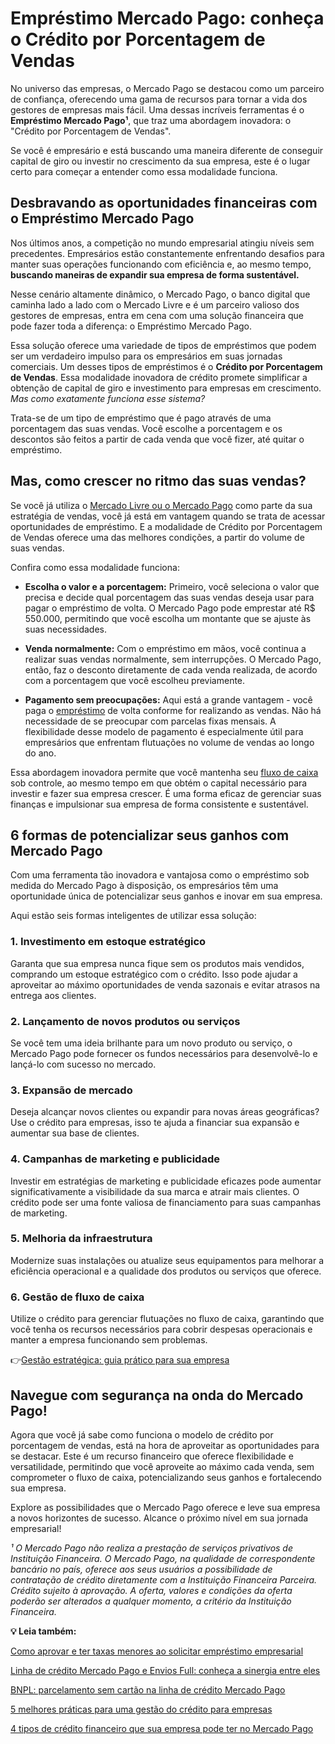 # Empréstimo Mercado Pago: conheça o Crédito por Porcentagem de Vendas

No universo das empresas, o Mercado Pago se destacou como um parceiro de confiança, oferecendo uma gama de recursos para tornar a vida dos gestores de empresas mais fácil. Uma dessas incríveis ferramentas é o **Empréstimo Mercado Pago¹**, que traz uma abordagem inovadora: o "Crédito por Porcentagem de Vendas".

Se você é empresário e está buscando uma maneira diferente de conseguir capital de giro ou investir no crescimento da sua empresa, este é o lugar certo para começar a entender como essa modalidade funciona.

## Desbravando as oportunidades financeiras com o Empréstimo Mercado Pago

Nos últimos anos, a competição no mundo empresarial atingiu níveis sem precedentes. Empresários estão constantemente enfrentando desafios para manter suas operações funcionando com eficiência e, ao mesmo tempo, **buscando maneiras de expandir sua empresa de forma sustentável.**

Nesse cenário altamente dinâmico, o Mercado Pago, o banco digital que caminha lado a lado com o Mercado Livre e é um parceiro valioso dos gestores de empresas, entra em cena com uma solução financeira que pode fazer toda a diferença: o Empréstimo Mercado Pago.

Essa solução oferece uma variedade de tipos de empréstimos que podem ser um verdadeiro impulso para os empresários em suas jornadas comerciais. Um desses tipos de empréstimos é o **Crédito por Porcentagem de Vendas**. Essa modalidade inovadora de crédito promete simplificar a obtenção de capital de giro e investimento para empresas em crescimento. *Mas como exatamente funciona esse sistema?*

Trata-se de um tipo de empréstimo que é pago através de uma porcentagem das suas vendas. Você escolhe a porcentagem e os descontos são feitos a partir de cada venda que você fizer, até quitar o empréstimo.

## Mas, como crescer no ritmo das suas vendas?

Se você já utiliza o [Mercado Livre ou o Mercado Pago](https://meubolso.mercadopago.com.br/vantagens-mercado-credito-vendedores-mercado-livre) como parte da sua estratégia de vendas, você já está em vantagem quando se trata de acessar oportunidades de empréstimo. E a modalidade de Crédito por Porcentagem de Vendas oferece uma das melhores condições, a partir do volume de suas vendas.

Confira como essa modalidade funciona:

- **Escolha o valor e a porcentagem:** Primeiro, você seleciona o valor que precisa e decide qual porcentagem das suas vendas deseja usar para pagar o empréstimo de volta. O Mercado Pago pode emprestar até R$ 550.000, permitindo que você escolha um montante que se ajuste às suas necessidades.

- **Venda normalmente:** Com o empréstimo em mãos, você continua a realizar suas vendas normalmente, sem interrupções. O Mercado Pago, então, faz o desconto diretamente de cada venda realizada, de acordo com a porcentagem que você escolheu previamente.

- **Pagamento sem preocupações:** Aqui está a grande vantagem - você paga o [empréstimo](https://meubolso.mercadopago.com.br/emprestimo-para-empresa) de volta conforme for realizando as vendas. Não há necessidade de se preocupar com parcelas fixas mensais. A flexibilidade desse modelo de pagamento é especialmente útil para empresários que enfrentam flutuações no volume de vendas ao longo do ano.

Essa abordagem inovadora permite que você mantenha seu [fluxo de caixa](https://meubolso.mercadopago.com.br/credito-ferramenta-para-gestao-do-fluxo-de-caixa) sob controle, ao mesmo tempo em que obtém o capital necessário para investir e fazer sua empresa crescer. É uma forma eficaz de gerenciar suas finanças e impulsionar sua empresa de forma consistente e sustentável.

## 6 formas de potencializar seus ganhos com Mercado Pago

Com uma ferramenta tão inovadora e vantajosa como o empréstimo sob medida do Mercado Pago à disposição, os empresários têm uma oportunidade única de potencializar seus ganhos e inovar em sua empresa.

Aqui estão seis formas inteligentes de utilizar essa solução:

### 1. Investimento em estoque estratégico

Garanta que sua empresa nunca fique sem os produtos mais vendidos, comprando um estoque estratégico com o crédito. Isso pode ajudar a aproveitar ao máximo oportunidades de venda sazonais e evitar atrasos na entrega aos clientes.

### 2. Lançamento de novos produtos ou serviços

Se você tem uma ideia brilhante para um novo produto ou serviço, o Mercado Pago pode fornecer os fundos necessários para desenvolvê-lo e lançá-lo com sucesso no mercado.

### 3. Expansão de mercado

Deseja alcançar novos clientes ou expandir para novas áreas geográficas? Use o crédito para empresas, isso te ajuda a financiar sua expansão e aumentar sua base de clientes.

### 4. Campanhas de marketing e publicidade

Investir em estratégias de marketing e publicidade eficazes pode aumentar significativamente a visibilidade da sua marca e atrair mais clientes. O crédito pode ser uma fonte valiosa de financiamento para suas campanhas de marketing.

### 5. Melhoria da infraestrutura

Modernize suas instalações ou atualize seus equipamentos para melhorar a eficiência operacional e a qualidade dos produtos ou serviços que oferece.

### 6. Gestão de fluxo de caixa

Utilize o crédito para gerenciar flutuações no fluxo de caixa, garantindo que você tenha os recursos necessários para cobrir despesas operacionais e manter a empresa funcionando sem problemas.

👉[Gestão estratégica: guia prático para sua empresa](https://meubolso.mercadopago.com.br/guia-pratico-gestao-estrategica)

## Navegue com segurança na onda do Mercado Pago!

Agora que você já sabe como funciona o modelo de crédito por porcentagem de vendas, está na hora de aproveitar as oportunidades para se destacar. Este é um recurso financeiro que oferece flexibilidade e versatilidade, permitindo que você aproveite ao máximo cada venda, sem comprometer o fluxo de caixa, potencializando seus ganhos e fortalecendo sua empresa.

Explore as possibilidades que o Mercado Pago oferece e leve sua empresa a novos horizontes de sucesso. Alcance o próximo nível em sua jornada empresarial!

*¹ O Mercado Pago não realiza a prestação de serviços privativos de Instituição Financeira. O Mercado Pago, na qualidade de correspondente bancário no país, oferece aos seus usuários a possibilidade de contratação de crédito diretamente com a Instituição Financeira Parceira. Crédito sujeito à aprovação. A oferta, valores e condições da oferta poderão ser alterados a qualquer momento, a critério da Instituição Financeira.*

**💡 Leia também:**

[Como aprovar e ter taxas menores ao solicitar empréstimo empresarial](https://meubolso.mercadopago.com.br/como-solicitar-emprestimo-empresarial-com-sucesso)

[Linha de crédito Mercado Pago e Envios Full: conheça a sinergia entre eles](https://meubolso.mercadopago.com.br/mercado-credito-e-envios-full-mercado-livre)

[BNPL: parcelamento sem cartão na linha de crédito Mercado Pago](https://meubolso.mercadopago.com.br/bnpl-parcelamento-sem-cartao-mercado-credito)

[5 melhores práticas para uma gestão do crédito para empresas](https://meubolso.mercadopago.com.br/gestao-credito-para-empresas)

[4 tipos de crédito financeiro que sua empresa pode ter no Mercado Pago](https://meubolso.mercadopago.com.br/credito-financeiro-mercado-pago)
